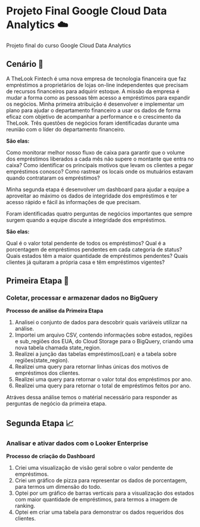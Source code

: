# Projeto Final Google Cloud Data Analytics ☁️
Projeto final do curso Google Cloud Data Analytics

## Cenário 📝

A TheLook Fintech é uma nova empresa de tecnologia financeira que faz empréstimos a proprietários de lojas on-line independentes que precisam de recursos financeiros para adquirir estoque. A missão da empresa é mudar a forma como as pessoas têm acesso a empréstimos para expandir os negócios. Minha primeira atribuição é desenvolver e implementar um plano para ajudar o departamento financeiro a usar os dados de forma eficaz com objetivo de acompanhar a performance e o crescimento da TheLook. Três questões de negócios foram identificadas durante uma reunião com o líder do departamento financeiro.

**São elas:**

Como monitorar melhor nosso fluxo de caixa para garantir que o volume dos empréstimos liberados a cada mês não supere o montante que entra no caixa?
Como identificar os principais motivos que levam os clientes a pegar empréstimos conosco?
Como rastrear os locais onde os mutuários estavam quando contrataram os empréstimos?

Minha segunda etapa é desenvolver um dashboard para ajudar a equipe a aproveitar ao máximo os dados de integridade dos empréstimos e ter acesso rápido e fácil às informações de que precisam.

Foram identificadas quatro perguntas de negócios importantes que sempre surgem quando a equipe discute a integridade dos empréstimos.

**São elas:**

Qual é o valor total pendente de todos os empréstimos?
Qual é a porcentagem de empréstimos pendentes em cada categoria de status?
Quais estados têm a maior quantidade de empréstimos pendentes?
Quais clientes já quitaram a própria casa e têm empréstimos vigentes?

## Primeira Etapa 🔄
### Coletar, processar e armazenar dados no BigQuery

**Processo de análise da Primeira Etapa**

1. Analisei o conjunto de dados para descobrir quais variáveis utilizar na análise.
2. Importei um arquivo CSV, contendo informações sobre estados, regiões e sub_regiões dos EUA, do Cloud Storage para o BigQuery, criando uma nova tabela chamada state_region.
3. Realizei a junção das tabelas empréstimos(Loan) e a tabela sobre regiões(state_region).
4. Realizei uma query para retornar linhas únicas dos motivos de empréstimos dos clientes.
5. Realizei uma query para retornar o valor total dos empréstimos por ano.
6. Realizei uma query para retornar o total de empréstimos feitos por ano.
  
Atráves dessa análise temos o matérial necessário para responder as perguntas de negócio da primeira etapa.

## Segunda Etapa 📈
### Analisar e ativar dados com o Looker Enterprise

**Processo de criação do Dashboard**

1. Criei uma visualização de visão geral sobre o valor pendente de empréstimos.
2. Criei um gráfico de pizza para representar os dados de porcentagem, para termos um dimensão do todo.
3. Optei por um gráfico de barras verticais para a visualização dos estados com maior quantidade de empréstimos, para termos a imagem de ranking.
4. Optei em criar uma tabela para demonstrar os dados requeridos dos clientes.




